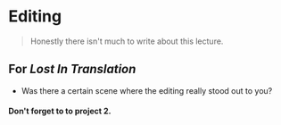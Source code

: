 # Editing
> Honestly there isn't much to write about this lecture.

## For _Lost In Translation_
* Was there a certain scene where the editing really stood out to you?

#### Don't forget to to project 2.